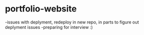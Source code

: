 # portfolio-website

-issues with deplyment, redeploy in new repo, in parts to figure out deplyment issues
-preparing for interview :)
